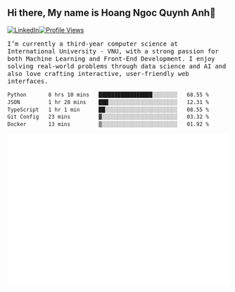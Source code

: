 ## Hi there, My name is Hoang Ngoc Quynh Anh👋

[![LinkedIn](https://img.shields.io/badge/LinkedIn-0077B5?style=flat&logo=linkedin&logoColor=white)](https://www.linkedin.com/in/quynhanh572004/)[![Profile Views](https://komarev.com/ghpvc/?username=Greekatz&color=blue&style=flat-square)](https://github.com/quynhanhhoang572004)  

<samp> I’m currently a third-year computer science at International University - VNU, with a strong passion for both Machine Learning and Front-End Development. I enjoy solving real-world problems through data science and AI and also love crafting interactive, user-friendly web interfaces.<samp> 




<!--START_SECTION:waka-->

```txt
Python       8 hrs 10 mins   █████████████████░░░░░░░░   68.55 %
JSON         1 hr 28 mins    ███░░░░░░░░░░░░░░░░░░░░░░   12.31 %
TypeScript   1 hr 1 min      ██░░░░░░░░░░░░░░░░░░░░░░░   08.55 %
Git Config   23 mins         ▓░░░░░░░░░░░░░░░░░░░░░░░░   03.32 %
Docker       13 mins         ▒░░░░░░░░░░░░░░░░░░░░░░░░   01.92 %
```

<!--END_SECTION:waka-->

![Full-year Contribution Calendar](https://github.com/quynhanhhoang572004/quynhanhhoang572004/blob/main/metrics.plugin.isocalendar.fullyear.svg)

